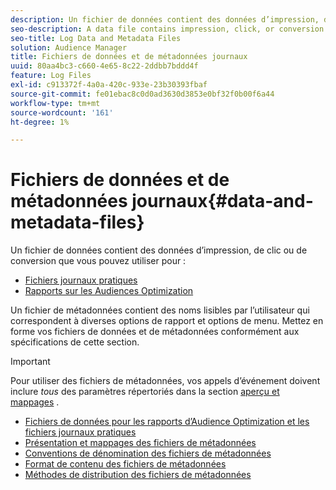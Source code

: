 ```yaml
---
description: Un fichier de données contient des données d’impression, de clic ou de conversion que vous pouvez utiliser dans les rapports d’Audience Optimization et pour les fichiers journaux pratiques. Un fichier de métadonnées contient des noms lisibles par l’utilisateur qui correspondent à diverses options de rapport et options de menu. Mettez en forme vos fichiers de données et de métadonnées conformément aux spécifications de cette section.
seo-description: A data file contains impression, click, or conversion data that you can use in the Audience Optimization reports and for Actionable Log Files. A metadata file contains human-readable names that correspond to various report options and menu items. Format your data and metadata files according to the specifications in this section.
seo-title: Log Data and Metadata Files
solution: Audience Manager
title: Fichiers de données et de métadonnées journaux
uuid: 80aa4bc3-c660-4e65-8c22-2ddbb7bddd4f
feature: Log Files
exl-id: c913372f-4a0a-420c-933e-23b30393fbaf
source-git-commit: fe01ebac8c0d0ad3630d3853e0bf32f0b00f6a44
workflow-type: tm+mt
source-wordcount: '161'
ht-degree: 1%

---
```


# Fichiers de données et de métadonnées journaux{#data-and-metadata-files}

Un fichier de données contient des données d’impression, de clic ou de conversion que vous pouvez utiliser pour :

* [Fichiers journaux pratiques](/help/using/integration/media-data-integration/actionable-log-files.md)
* [Rapports sur les Audiences Optimization](/help/using/reporting/audience-optimization-reports/audience-optimization-reports.md)

Un fichier de métadonnées contient des noms lisibles par l’utilisateur qui correspondent à diverses options de rapport et options de menu. Mettez en forme vos fichiers de données et de métadonnées conformément aux spécifications de cette section.

>[!IMPORTANT]
>
>Pour utiliser des fichiers de métadonnées, vos appels d’événement doivent inclure *tous* des paramètres répertoriés dans la section [aperçu et mappages](../../../reporting/audience-optimization-reports/metadata-files-intro/metadata-file-overview.md) .

* [Fichiers de données pour les rapports d’Audience Optimization et les fichiers journaux pratiques](/help/using/reporting/audience-optimization-reports/metadata-files-intro/datafiles-intro.md)
* [Présentation et mappages des fichiers de métadonnées](/help/using/reporting/audience-optimization-reports/metadata-files-intro/metadata-file-overview.md)
* [Conventions de dénomination des fichiers de métadonnées](/help/using/reporting/audience-optimization-reports/metadata-files-intro/metadata-file-names.md)
* [Format de contenu des fichiers de métadonnées](/help/using/reporting/audience-optimization-reports/metadata-files-intro/metadata-file-contents.md)
* [Méthodes de distribution des fichiers de métadonnées](/help/using/reporting/audience-optimization-reports/metadata-files-intro/metadata-delivery-methods.md)
